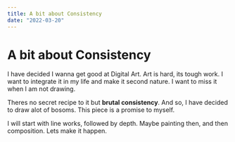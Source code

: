 ```yaml
---
title: A bit about Consistency
date: "2022-03-20"
---
```

# A bit about Consistency

I have decided I wanna get good at Digital Art.
Art is hard, its tough work. I want to integrate it in my life and make it second nature.
I want to miss it when I am not drawing. 

Theres no secret recipe to it but **brutal consistency**. And so, I have decided to draw alot of bosoms. 
This piece is a promise to myself. 

I will start with line works, followed by depth. Maybe painting then, and then composition.
Lets make it happen.
